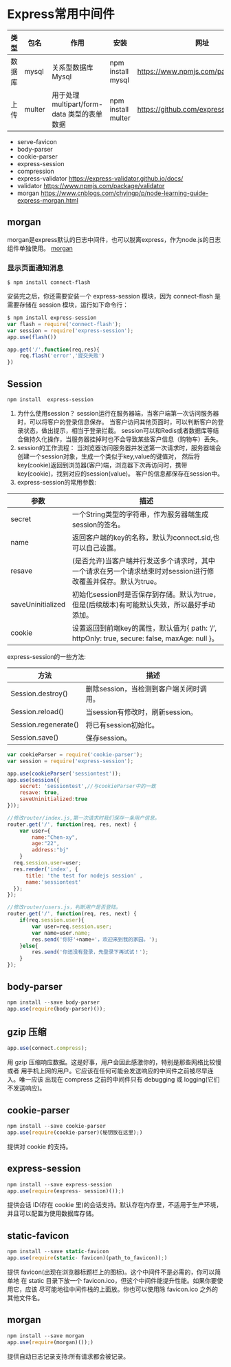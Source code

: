 # Express常用中间件

| 类型   | 包名   | 作用                                        | 安装               | 网址                                  |
| ------ | ------ | ------------------------------------------- | ------------------ | ------------------------------------- |
| 数据库 | mysql  | 关系型数据库Mysql                           | npm install mysql  | <https://www.npmjs.com/package/mysql> |
| 上传   | multer | 用于处理 multipart/form-data 类型的表单数据 | npm install multer | <https://github.com/expressjs/multer> |

- serve-favicon
- body-parser
- cookie-parser
- express-session
- compression
- express-validator <https://express-validator.github.io/docs/>
- validator <https://www.npmjs.com/package/validator>
- morgan <https://www.cnblogs.com/chyingp/p/node-learning-guide-express-morgan.html>

## morgan

morgan是express默认的日志中间件，也可以脱离express，作为node.js的日志组件单独使用。 [morgan](https://segmentfault.com/a/1190000007769095)

### 显示页面通知消息

```
$ npm install connect-flash
```

安装完之后，你还需要安装一个 express-session 模块，因为 connect-flash 是需要存储在 session 模块，运行如下命令行：

```js
$ npm install express-session
var flash = require('connect-flash');
var session = require('express-session');
app.use(flash())

app.get('/',function(req,res){
    req.flash('error','提交失败')
})
```

## Session

```
npm install  express-session
```

1. 为什么使用session？ session运行在服务器端，当客户端第一次访问服务器时，可以将客户的登录信息保存。 当客户访问其他页面时，可以判断客户的登录状态，做出提示，相当于登录拦截。 session可以和Redis或者数据库等结合做持久化操作，当服务器挂掉时也不会导致某些客户信息（购物车）丢失。
2. session的工作流程： 当浏览器访问服务器并发送第一次请求时，服务器端会创建一个session对象，生成一个类似于key,value的键值对， 然后将key(cookie)返回到浏览器(客户)端，浏览器下次再访问时，携带key(cookie)，找到对应的session(value)。 客户的信息都保存在session中。
3. express-session的常用参数:

| 参数              | 描述                                                         |
| ----------------- | ------------------------------------------------------------ |
| secret            | 一个String类型的字符串，作为服务器端生成session的签名。      |
| name              | 返回客户端的key的名称，默认为connect.sid,也可以自己设置。    |
| resave            | (是否允许)当客户端并行发送多个请求时，其中一个请求在另一个请求结束时对session进行修改覆盖并保存。默认为true。 |
| saveUninitialized | 初始化session时是否保存到存储。默认为true， 但是(后续版本)有可能默认失效，所以最好手动添加。 |
| cookie            | 设置返回到前端key的属性，默认值为{ path: ‘/’, httpOnly: true, secure: false, maxAge: null }。 |

express-session的一些方法:

| 方法                 | 描述                                    |
| -------------------- | --------------------------------------- |
| Session.destroy()    | 删除session，当检测到客户端关闭时调用。 |
| Session.reload()     | 当session有修改时，刷新session。        |
| Session.regenerate() | 将已有session初始化。                   |
| Session.save()       | 保存session。                           |

```js
var cookieParser = require('cookie-parser');
var session = require('express-session');

app.use(cookieParser('sessiontest'));
app.use(session({
    secret: 'sessiontest',//与cookieParser中的一致
    resave: true,
    saveUninitialized:true
}));

//修改router/index.js,第一次请求时我们保存一条用户信息。
router.get('/', function(req, res, next) {
    var user={
        name:"Chen-xy",
        age:"22",
        address:"bj"
    }
  req.session.user=user;
  res.render('index', {
      title: 'the test for nodejs session' ,
      name:'sessiontest'
  });
});

//修改router/users.js，判断用户是否登陆。
router.get('/', function(req, res, next) {
    if(req.session.user){
        var user=req.session.user;
        var name=user.name;
        res.send('你好'+name+'，欢迎来到我的家园。');
    }else{
        res.send('你还没有登录，先登录下再试试！');
    }
});
```

## body-parser

```js
npm install --save body-parser
app.use(require(body-parser)());
```

## gzip 压缩

```js
app.use(connect.compress);
```

用 gzip 压缩响应数据。这是好事，用户会因此感激你的，特别是那些网络比较慢或者 用手机上网的用户。它应该在任何可能会发送响应的中间件之前被尽早连入。唯一应该 出现在 compress 之前的中间件只有 debugging 或 logging(它们不发送响应)。

## cookie-parser

```js
npm install --save cookie-parser
app.use(require(cookie-parser)(秘钥放在这里);)
```

提供对 cookie 的支持。

## express-session

```js
npm install --save express-session
app.use(require(express- session)());)
```

提供会话 ID(存在 cookie 里)的会话支持。默认存在内存里，不适用于生产环境，并且可以配置为使用数据库存储。

## static-favicon

```js
npm install --save static-favicon
app.use(require(static- favicon)(path_to_favicon));)
```

提供 favicon(出现在浏览器标题栏上的图标)。这个中间件不是必需的，你可以简单地 在 static 目录下放一个 favicon.ico，但这个中间件能提升性能。如果你要使用它，应该 尽可能地往中间件栈的上面放。你也可以使用除 favicon.ico 之外的其他文件名。

## morgan

```js
npm install --save morgan
app.use(require(morgan)());)
```

提供自动日志记录支持:所有请求都会被记录。

